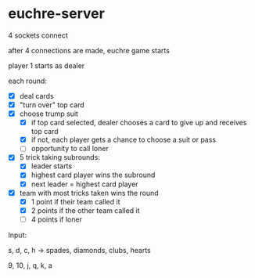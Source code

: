 # euchre-server


4 sockets connect

after 4 connections are made, euchre game starts

player 1 starts as dealer

each round:
 - [x] deal cards
 - [x] "turn over" top card
 - [x] choose trump suit 
   -  [x] if top card selected, dealer chooses a card to give up and receives top card
   -  [x] if not, each player gets a chance to choose a suit or pass
   -  [ ] opportunity to call loner
 - [x] 5 trick taking subrounds:
   -  [x] leader starts
   -  [x] highest card player wins the subround
   -  [x] next leader = highest card player
 - [x] team with most tricks taken wins the round
   -  [x] 1 point if their team called it
   -  [x] 2 points if the other team called it
   -  [ ] 4 points if loner

Input:

s, d, c, h -> spades, diamonds, clubs, hearts

9, 10, j, q, k, a


